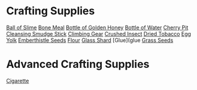 <!-- TITLE: Crafting -->
<!-- SUBTITLE: General crafty things that might not require particularly talented hands -->

# Crafting Supplies

[Ball of Slime](ball-of-slime)
[Bone Meal](bone-meal)
[Bottle of Golden Honey](bottle-of-golden-honey)
[Bottle of Water](bottle-of-water)
[Cherry Pit](cherry-pit)
[Cleansing Smudge Stick](cleansing-smudge-stick)
[Climbing Gear](climbing-gear)
[Crushed Insect](crushed-insect)
[Dried Tobacco](dried-tobacco)
[Egg Yolk](egg-yolk)
[Emberthistle Seeds](emberthistle-seeds)
[Flour](flour)
[Glass Shard](glass-shard)
[Glue](glue
[Grass Seeds](grass-seeds)




# Advanced Crafting Supplies

[Cigarette](cigarette)